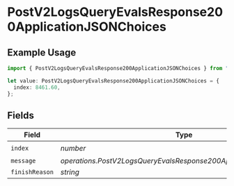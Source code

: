 # PostV2LogsQueryEvalsResponse200ApplicationJSONChoices

## Example Usage

```typescript
import { PostV2LogsQueryEvalsResponse200ApplicationJSONChoices } from "orq-poc-typescript-multi-env-version/models/operations";

let value: PostV2LogsQueryEvalsResponse200ApplicationJSONChoices = {
  index: 8461.60,
};
```

## Fields

| Field                                                              | Type                                                               | Required                                                           | Description                                                        |
| ------------------------------------------------------------------ | ------------------------------------------------------------------ | ------------------------------------------------------------------ | ------------------------------------------------------------------ |
| `index`                                                            | *number*                                                           | :heavy_check_mark:                                                 | N/A                                                                |
| `message`                                                          | *operations.PostV2LogsQueryEvalsResponse200ApplicationJSONMessage* | :heavy_minus_sign:                                                 | N/A                                                                |
| `finishReason`                                                     | *string*                                                           | :heavy_minus_sign:                                                 | N/A                                                                |